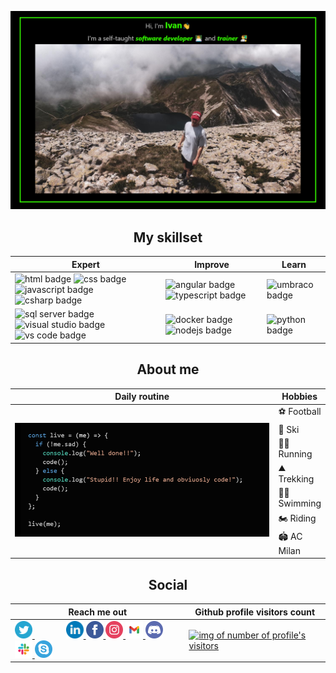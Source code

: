 ![ cover photo info](img/banner.png)

<h2 align="center">My skillset</h2>

<div align="center">
    <table align="center">
        <thead>
            <th><span align="middle">Expert</span></th>
            <th><span align="middle">Improve</span></th>
            <th><span align="middle">Learn</span></th>
        </thead>
        <tbody>
            <tr>
                <td>
                    <a>
                        <img  src="https://img.shields.io/badge/html%20-%23E34F26.svg?&style=for-the-badge&logo=html5&logoColor=black" alt="html badge" />
                    </a>
                    <a>
                        <img  src="https://img.shields.io/badge/css%20-%231572B6.svg?&style=for-the-badge&logo=css3&logoColor=black" alt="css badge" />
                    </a>
                    <a>
                        <img  src="https://img.shields.io/badge/JavaScript%20-%23F7DF1E.svg?&style=for-the-badge&logo=JavaScript&logoColor=black" alt="javascript badge" />
                    </a>
                    <a>
                        <img  src="https://img.shields.io/badge/C%20Sharp%20-%2323912.svg?&style=for-the-badge&logo=C%20Sharp&logoColor=black" alt="csharp badge" />
                    </a>
                </td>
                <td>
                    <a>
                        <img  src="https://img.shields.io/badge/Angular%20-%23DD0031.svg?&style=for-the-badge&logo=Angular&logoColor=black" alt="angular badge" />
                    </a>
                    <a>
                        <img  src="https://img.shields.io/badge/TypeScript%20-%23007ACC.svg?&style=for-the-badge&logo=TypeScript&logoColor=black" alt="typescript badge" />
                    </a>
                </td>
                <td>
                    <a>
                        <img  src="https://img.shields.io/badge/Umbraco%20-%2300BEC1.svg?&style=for-the-badge&logo=Umbraco&logoColor=black" alt="umbraco badge" />
                    </a>
                </td>
            </tr>
            <tr>
                <td>
                    <a>
                        <img  src="https://img.shields.io/badge/SQL%20Server%20-%23CC2927.svg?&style=for-the-badge&logo=C%20Sharp&logoColor=black" alt="sql server badge" />
                    </a>
                    <a>
                        <img  src="https://img.shields.io/badge/Visual%20Studio%20-%235C2D91.svg?&style=for-the-badge&logo=Visual%20Studio&logoColor=black" alt="visual studio badge" />
                    </a>
                    <a>
                        <img  src="https://img.shields.io/badge/VS%20Code%20-%23007ACC.svg?&style=for-the-badge&logo=Visual%20Studio%20Code&logoColor=black" alt="vs code badge" />
                    </a>
                </td>
                <td>
                    <a>
                        <img  src="https://img.shields.io/badge/Docker%20-%232496ED.svg?&style=for-the-badge&logo=Docker&logoColor=black" alt="docker badge" />
                    </a>
                    <a>
                        <img  src="https://img.shields.io/badge/Node.Js%20-%23339933.svg?&style=for-the-badge&logo=Node.Js&logoColor=black" alt="nodejs badge" />
                    </a>
                </td>
                <td>
                    <a>
                        <img  src="https://img.shields.io/badge/Python%20-%233776AB.svg?&style=for-the-badge&logo=Python&logoColor=black" alt="python badge" />
                    </a>
                </td>
            </tr>
        </tbody>
    </table>
</div>

<h2 align="center">About me</h2>
<table align="center">
    <thead>
        <th><span align="middle">Daily routine</span></th>
        <th><span align="middle">Hobbies</span></th>
    </thead>
    <tbody>
        <tr>
            <td rowspan="7" width="600px"><img src="./img/code-routine.png"/></td>
            <td>⚽ Football</td>
        </tr>     
        <tr>
            <td>🎿 Ski</td>
        </tr>     
        <tr>
            <td>🏃‍♂️ Running</td>
        </tr>     
        <tr>
            <td>⛰️ Trekking</td>
        </tr>        
        <tr>
            <td>🏊‍♂️ Swimming</td>
        </tr>        
        <tr>
            <td>🏍️ Riding</td>
        </tr>        
        <tr>
            <td>🏟️ AC Milan</td>
        </tr>        
    </tbody>
</table>

<div align="center">

<h2 align="center">Social</h2>
    <table align="center">
        <thead>
            <th>Reach me out</th>
            <th>Github profile visitors count</th>
        </thead>
        <tbody>
            <tr>
                <td>
                <a href="https://twitter.com/PesentiIvan" style="margin-right: 50px">
                    <img width="28px" src="./img/icons/twitter.svg" alt="twitter icon"/>
                </a>
                <a href="https://www.linkedin.com/in/ivan-pesenti-735232119/">
                    <img width="28px" src="./img/icons/linkedin.svg" alt="linkedin icon"/>
                </a>
                <a href="https://www.facebook.com/ivan.pesenti.52/">
                    <img width="28px" src="./img/icons/facebook.svg" alt="facebook icon"/>
                </a>
                <a href="https://www.instagram.com/ivan_pesenti/?hl=it">
                    <img width="28px"  src="./img/icons/instagram.svg" alt="instagram icon"/>
                </a>
                <a href="mailto:ivan.pesenti.dev@gmail.com?subject=Mail%20from%20GitHub">
                    <img width="28px"  src="./img/icons/gmail.svg" alt="gmail icon"/>
                </a>
                <a href="https://discordapp.com/users/750370897105518644">
                    <img width="28px"  src="./img/icons/discord.svg" alt="discord icon"/>
                </a>
                <a href="https://join.slack.com/t/newworkspace-pyr4305/shared_invite/zt-kjt2z3w1-jU1zs4Cn41wCKQoBFKO~SA">
                    <img width="28px"  src="./img/icons/slack.svg" alt="slack icon"/>
                </a>
                <a href="https://join.skype.com/invite/mhebFNY9SEsu">
                    <img width="28px"  src="./img/icons/skype.svg" alt="skype icon"/>
                </a>
                </td>
                <td>
                    <a href="https://profile-counter.glitch.me/ivan-pesenti/count.svg">
                        <img src="https://profile-counter.glitch.me/ivan-pesenti/count.svg" alt="img of number of profile's visitors"/>
                    </a>
                </td>
            </tr>        
        </tbody>
    </table>
</div>

<!--
**ivan-pesenti/ivan-pesenti** is a ✨ _special_ ✨ repository because its `README.md` (this file) appears on your GitHub profile.

Here are some ideas to get you started:

- 🔭 I’m currently working on ...
- 🌱 I’m currently learning ...
- 👯 I’m looking to collaborate on ...
- 🤔 I’m looking for help with ...
- 💬 Ask me about ...
- 📫 How to reach me: ...
- 😄 Pronouns: ...
- ⚡ Fun fact: ...
-->
